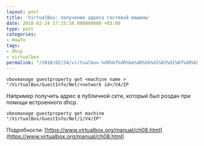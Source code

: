 ```yaml
---
layout: post
title: 'VirtualBox: получение адреса гостевой машины'
date: 2018-02-24 17:15:10.000000000 +03:00
type: post
categories:
- HowTo
tags:
- dhcp
- virtualbox
permalink: "/2018/02/24/virtualbox-%d0%bf%d0%be%d0%bb%d1%83%d1%87%d0%b5%d0%bd%d0%b8%d0%b5-%d0%b0%d0%b4%d1%80%d0%b5%d1%81%d0%b0-%d0%b3%d0%be%d1%81%d1%82%d0%b5%d0%b2%d0%be%d0%b9-%d0%bc%d0%b0%d1%88%d0%b8%d0%bd%d1%8b/"
---
```

```
vboxmanage guestproperty get <machine name > "/VirtualBox/GuestInfo/Net/<network id>/V4/IP
```

Например получить адрес в публичной сети, который был роздан при помощи встроенного dhcp.

```
vboxmanage guestproperty get machine "/VirtualBox/GuestInfo/Net/1/V4/IP"
```

Подробности: [https://www.virtualbox.org/manual/ch08.html](https://www.virtualbox.org/manual/ch08.html)

